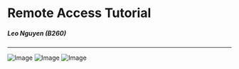 # Remote Access Tutorial
##### Leo Nguyen (B260)
---
![Image](https://i.imgur.com/2GrZI4L.png)
![Image](https://i.imgur.com/6PrLfZu.png)
![Image](https://i.imgur.com/7QYj8rO.png)

